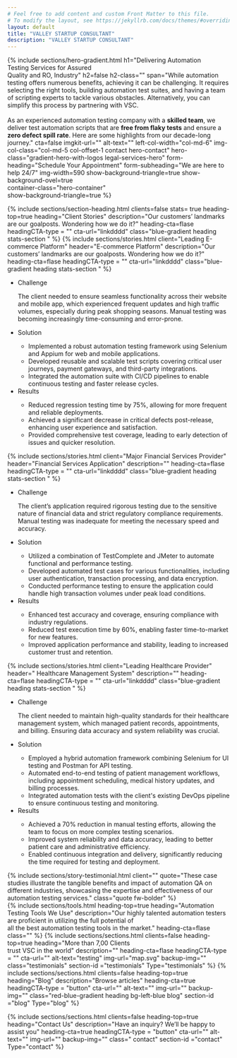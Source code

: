 ```yaml
---
# Feel free to add content and custom Front Matter to this file.
# To modify the layout, see https://jekyllrb.com/docs/themes/#overriding-theme-defaults
layout: default
title: "VALLEY STARTUP CONSULTANT"
description: "VALLEY STARTUP CONSULTANT"
---
```

{% include sections/hero-gradient.html 
  h1="Delivering Automation <br>Testing  Services for <span>Assured <br> Quality and RO, Industry</span>"
  h2=false
  h2-class=""
  span="While automation testing offers numerous benefits, achieving it can be challenging. It requires selecting the right tools, building automation test suites, and having a team of scripting experts to tackle various obstacles. Alternatively, you can simplify this process by partnering with VSC. <br> <br>As an experienced automation testing company with a <strong>skilled team</strong>, we deliver test automation scripts that are <strong>free from flaky tests</strong> and ensure a <strong>zero defect spill rate</strong>. Here are some highlights from our decade-long journey."
  cta=false
  imgkit-url=""
  alt-text=""
  left-col-width="col-md-6"
  img-col-class="col-md-5 col-offset-1 contact hero-contact" 
  hero-class="gradient-hero-with-logos legal-services-hero"
  form-heading="Schedule Your Appointment"
  form-subheading="We are here to help 24/7"
  img-width=590
  show-background-triangle=true
  show-background-ovel=true  
  container-class="hero-container"  
  show-background-triangle=true
%}
<section class="section justify-content-end justify-content-lg-center blue-gradient heading stats-section">
  <div class="container">
    {% include sections/section-heading.html
      clients=false
      stats= true
      heading-top=true
      heading="Client Stories"
      description="Our customers’ landmarks are our goalposts. Wondering how we do it?"
      heading-cta=flase
      headingCTA-type = ""
      cta-url="linkdddd"   
      class="blue-gradient heading stats-section "      
    %} 
    {% include sections/stories.html
      client="Leading E-commerce Platform"
      header="E-commerce Platform"
      description="Our customers’ landmarks are our goalposts. Wondering how we do it?"
      heading-cta=flase
      headingCTA-type = ""
      cta-url="linkdddd"   
      class="blue-gradient heading stats-section "      
    %}   
    <div class="row">
      <div class="col-md-7 order-md-1 order-2">
          <ul class="stories-list">
              <li>
                  <div class="title">Challenge</div>
                  <div class="content">
                      <p>The client needed to ensure seamless functionality across their website and mobile app, which experienced frequent updates and high traffic volumes, especially during peak shopping seasons. Manual testing was becoming increasingly time-consuming and error-prone.</p>
                  </div>              
              </li>              
              <li>
                  <div class="title">Solution</div>
                  <div class="content">
                     <ul>
                         <li>Implemented a robust automation testing framework using Selenium and Appium for web and mobile applications.</li>                         
                         <li>Developed reusable and scalable test scripts covering critical user journeys, payment gateways, and third-party integrations.</li>                         
                         <li>Integrated the automation suite with CI/CD pipelines to enable continuous testing and faster release cycles.</li>
                     </ul>
                  </div>              
              </li>              
              <li>
                  <div class="title">Results</div>
                  <div class="content">
                     <ul>
                         <li>Reduced regression testing time by 75%, allowing for more frequent and reliable deployments.</li>                         
                         <li>Achieved a significant decrease in critical defects post-release, enhancing user experience and satisfaction.</li>                         
                         <li>Provided comprehensive test coverage, leading to early detection of issues and quicker resolution.</li>
                     </ul>
                  </div>              
              </li>
          </ul>
      </div>
      <div class="col-md-5 order-md-2 order-1">
          <img src="/assets/img/ecommerce.svg" alt="" class="ecommerce img-fluid">
      </div>
    </div>
    {% include sections/stories.html
      client="Major Financial Services Provider"
      header="Financial Services Application"
      description=""
      heading-cta=flase
      headingCTA-type = ""
      cta-url="linkdddd"   
      class="blue-gradient heading stats-section "      
    %}   
    <div class="row">
      <div class="col-md-5 order-md-1 order-2">
          <img src="/assets/img/finance-app.svg" alt="" class="ecommerce img-fluid">
      </div>
      <div class="col-md-7 order-md-2 order-1">
          <ul class="stories-list">
              <li>
                  <div class="title">Challenge</div>
                  <div class="content">
                      <p>The client’s application required rigorous testing due to the sensitive nature of financial data and strict regulatory compliance requirements. Manual testing was inadequate for meeting the necessary speed and accuracy.</p>
                  </div>              
              </li>              
              <li>
                  <div class="title">Solution</div>
                  <div class="content">
                     <ul>
                         <li>Utilized a combination of TestComplete and JMeter to automate functional and performance testing.</li>                         
                         <li>Developed automated test cases for various functionalities, including user authentication, transaction processing, and data encryption.</li>                         
                         <li>Conducted performance testing to ensure the application could handle high transaction volumes under peak load conditions.</li>
                     </ul>
                  </div>              
              </li>              
              <li>
                  <div class="title">Results</div>
                  <div class="content">
                     <ul>
                         <li>Enhanced test accuracy and coverage, ensuring compliance with industry regulations.</li>                         
                         <li>Reduced test execution time by 60%, enabling faster time-to-market for new features.</li>                         
                         <li>Improved application performance and stability, leading to increased customer trust and retention.</li>
                     </ul>
                  </div>              
              </li>
          </ul>
      </div>
    </div>
    {% include sections/stories.html
      client="Leading Healthcare Provider"
      header=" Healthcare Management System"
      description=""
      heading-cta=flase
      headingCTA-type = ""
      cta-url="linkdddd"   
      class="blue-gradient heading stats-section "      
    %}   
    <div class="row">
      <div class="col-md-5 order-md-2 order-2">
          <img src="/assets/img/healtcare.svg" alt="" class="ecommerce img-fluid">
      </div>
      <div class="col-md-7 order-md-1 order-2">
          <ul class="stories-list">
              <li>
                  <div class="title">Challenge</div>
                  <div class="content">
                      <p>The client needed to maintain high-quality standards for their healthcare management system, which managed patient records, appointments, and billing. Ensuring data accuracy and system reliability was crucial.</p>
                  </div>              
              </li>              
              <li>
                  <div class="title">Solution</div>
                  <div class="content">
                     <ul>
                         <li>Employed a hybrid automation framework combining Selenium for UI testing and Postman for API testing.</li>                         
                         <li>Automated end-to-end testing of patient management workflows, including appointment scheduling, medical history updates, and  billing processes.</li>                         
                         <li>Integrated automation tests with the client's existing DevOps pipeline to ensure continuous testing and monitoring.</li>
                     </ul>
                  </div>              
              </li>              
              <li>
                  <div class="title">Results</div>
                  <div class="content">
                     <ul>
                         <li>Achieved a 70% reduction in manual testing efforts, allowing the team to focus on more complex testing scenarios.</li>                         
                         <li>Improved system reliability and data accuracy, leading to better patient care and administrative efficiency.</li>                         
                         <li>Enabled continuous integration and delivery, significantly reducing the time required for testing and deployment.</li>
                     </ul>
                  </div>              
              </li>
          </ul>
      </div>
    </div>
     {% include sections/story-testimonial.html
      client=""
      quote="These case studies illustrate the tangible benefits and impact of automation QA on different industries, showcasing the expertise and effectiveness of our automation testing services."
      class="quote fw-bolder"      
    %}  

</div>
  </section>
{% include sections/tools.html      
      heading-top=true
      heading="Automation Testing Tools We Use"
      description="Our highly talented automation testers are proficient in utilizing the full potential of <br>all the best automation testing tools in the market."
      heading-cta=flase      
      class=""  %} 
{% include sections/sections.html
      clients=false
      heading-top=true
      heading="More than 7,00 Clients <br> trust VSC in the world"
      description=""
      heading-cta=flase
      headingCTA-type = ""
      cta-url=""
      alt-text="testing"
      img-url="map.svg"
      backup-img=""
      class="testimonials"
      section-id ="testimonials"
      Type="testimonials"
    %}   
{% include sections/sections.html
      clients=false
      heading-top=true
      heading="Blog"
      description="Browse articles"
      heading-cta=true
      headingCTA-type = "button"
      cta-url=""
      alt-text=""
      img-url=""
      backup-img=""
      class="red-blue-gradient heading bg-left-blue blog"
      section-id ="blog"
      Type="blog"
    %}

    
{% include sections/sections.html
      clients=false
      heading-top=true
      heading="Contact Us"
      description="Have an inquiry? We’ll be happy to assist you"
      heading-cta=true
      headingCTA-type = "button"
      cta-url=""
      alt-text=""
      img-url=""
      backup-img=""
      class=" contact"
      section-id ="contact"
      Type="contact"
    %}
    


